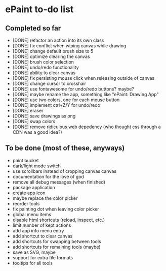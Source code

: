 # ePaint to-do list

## Completed so far

- [DONE] refactor an action into its own class
- [DONE] fix conflict when wiping canvas while drawing
- [DONE] change default brush size to 5
- [DONE] optimize clearing the canvas
- [DONE] brush color selection
- [DONE] undo/redo functionality
- [DONE] ability to clear canvas
- [DONE] fix persisting mouse click when releasing outside of canvas
- [DONE] change cursor to crosshair
- [DONE] use fontawesome for undo/redo buttons? maybe?
- [DONE] maybe rename the app, something like "ePaint: Drawing App"
- [DONE] use two colors, one for each mouse button
- [DONE] implement ctrl+Z/Y for undo/redo
- [DONE] eraser
- [DONE] save drawings as png
- [DONE] swap colors
- [DONE] remove ridiculous web depedency (who thought css through a CDN was a good idea?)

## To be done (most of these, anyways)

- paint bucket
- dark/light mode switch
- use scrollbars instead of cropping canvas canvas
- documentation for the love of god
- remove all debug messages (when finished)
- package application
- create app icon
- maybe replace the color picker
- reorder tools
- fix painting dot when leaving color picker
- global menu items
- disable html shortcuts (reload, inspect, etc.)
- limit number of kept actions
- add app info menu entry
- add shortcut to clear canvas
- add shortcuts for swapping between tools
- add shortcuts for remaining tools (maybe)
- save as SVG, maybe
- support for extra file formats
- tooltips for all tools

